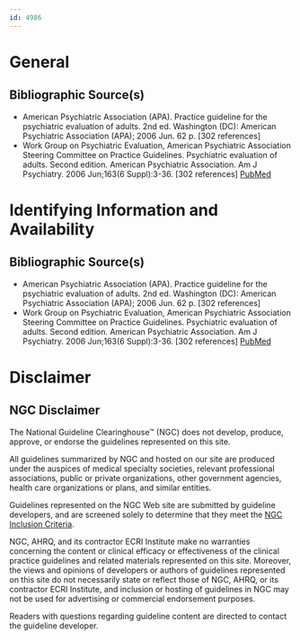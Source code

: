 ```yaml
---
id: 4986
---
```


# General

## Bibliographic Source(s)

- American Psychiatric Association (APA). Practice guideline for the psychiatric evaluation of adults. 2nd ed. Washington (DC): American Psychiatric Association (APA); 2006 Jun. 62 p. [302 references]
- Work Group on Psychiatric Evaluation, American Psychiatric Association Steering Committee on Practice Guidelines. Psychiatric evaluation of adults. Second edition. American Psychiatric Association. Am J Psychiatry. 2006 Jun;163(6 Suppl):3-36. [302 references] [ PubMed ](http://www.ncbi.nlm.nih.gov/entrez/query.fcgi?cmd=Retrieve&db=pubmed&dopt=Abstract&list_uids=16866240)

# Identifying Information and Availability

## Bibliographic Source(s)

- American Psychiatric Association (APA). Practice guideline for the psychiatric evaluation of adults. 2nd ed. Washington (DC): American Psychiatric Association (APA); 2006 Jun. 62 p. [302 references]
- Work Group on Psychiatric Evaluation, American Psychiatric Association Steering Committee on Practice Guidelines. Psychiatric evaluation of adults. Second edition. American Psychiatric Association. Am J Psychiatry. 2006 Jun;163(6 Suppl):3-36. [302 references] [ PubMed ](http://www.ncbi.nlm.nih.gov/entrez/query.fcgi?cmd=Retrieve&db=pubmed&dopt=Abstract&list_uids=16866240)

# Disclaimer

## NGC Disclaimer

The National Guideline Clearinghouse™ (NGC) does not develop, produce, approve, or endorse the guidelines represented on this site.

All guidelines summarized by NGC and hosted on our site are produced under the auspices of medical specialty societies, relevant professional associations, public or private organizations, other government agencies, health care organizations or plans, and similar entities.

Guidelines represented on the NGC Web site are submitted by guideline developers, and are screened solely to determine that they meet the [NGC Inclusion Criteria](/help-and-about/summaries/inclusion-criteria).

NGC, AHRQ, and its contractor ECRI Institute make no warranties concerning the content or clinical efficacy or effectiveness of the clinical practice guidelines and related materials represented on this site. Moreover, the views and opinions of developers or authors of guidelines represented on this site do not necessarily state or reflect those of NGC, AHRQ, or its contractor ECRI Institute, and inclusion or hosting of guidelines in NGC may not be used for advertising or commercial endorsement purposes.

Readers with questions regarding guideline content are directed to contact the guideline developer.

